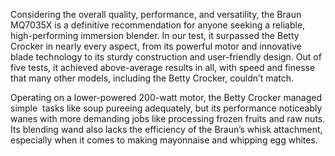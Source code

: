 Considering the overall quality, performance, and versatility, the Braun MQ7035X is a definitive recommendation for anyone seeking a reliable, high-performing immersion blender. In our test, it surpassed the Betty Crocker in nearly every aspect, from its powerful motor and innovative blade technology to its sturdy construction and user-friendly design. Out of five tests, it achieved above-average results in all, with speed and finesse that many other models, including the Betty Crocker, couldn’t match.

Operating on a lower-powered 200-watt motor, the Betty Crocker managed simple  tasks like soup pureeing adequately, but its performance noticeably wanes with more demanding jobs like processing frozen fruits and raw nuts. Its blending wand also lacks the efficiency of the Braun’s whisk attachment, especially when it comes to making mayonnaise and whipping egg whites.